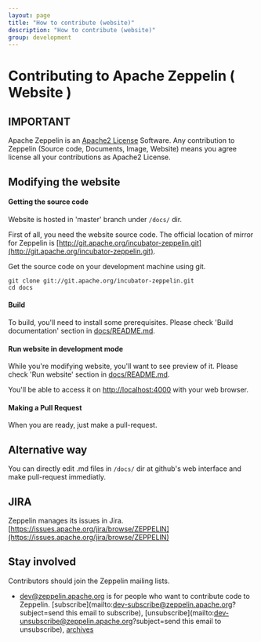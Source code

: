 ```yaml
---
layout: page
title: "How to contribute (website)"
description: "How to contribute (website)"
group: development
---
```


# Contributing to Apache Zeppelin ( Website )

## IMPORTANT
Apache Zeppelin is an [Apache2 License](http://www.apache.org/licenses/LICENSE-2.0.html) Software.
Any contribution to Zeppelin (Source code, Documents, Image, Website) means you agree license all your contributions as Apache2 License.


## Modifying the website

#### Getting the source code
Website is hosted in 'master' branch under `/docs/` dir.

First of all, you need the website source code. The official location of mirror for Zeppelin is [http://git.apache.org/incubator-zeppelin.git](http://git.apache.org/incubator-zeppelin.git).

Get the source code on your development machine using git.

```
git clone git://git.apache.org/incubator-zeppelin.git
cd docs
```

#### Build

To build, you'll need to install some prerequisites. Please check 'Build documentation' section in [docs/README.md](https://github.com/apache/incubator-zeppelin/blob/master/docs/README.md#build-documentation).

#### Run website in development mode

While you're modifying website, you'll want to see preview of it. Please check 'Run website' section in [docs/README.md](https://github.com/apache/incubator-zeppelin/blob/master/docs/README.md#run-website).

You'll be able to access it on [http://localhost:4000](http://localhost:4000) with your web browser.

#### Making a Pull Request

When you are ready, just make a pull-request.


## Alternative way

You can directly edit .md files in `/docs/` dir at github's web interface and make pull-request immediatly.


## JIRA
Zeppelin manages its issues in Jira. [https://issues.apache.org/jira/browse/ZEPPELIN](https://issues.apache.org/jira/browse/ZEPPELIN)

## Stay involved
Contributors should join the Zeppelin mailing lists.

* [dev@zeppelin.apache.org](http://mail-archives.apache.org/mod_mbox/zeppelin-dev/) is for people who want to contribute code to Zeppelin. [subscribe](mailto:dev-subscribe@zeppelin.apache.org?subject=send this email to subscribe), [unsubscribe](mailto:dev-unsubscribe@zeppelin.apache.org?subject=send this email to unsubscribe), [archives](http://mail-archives.apache.org/mod_mbox/zeppelin-dev/)
